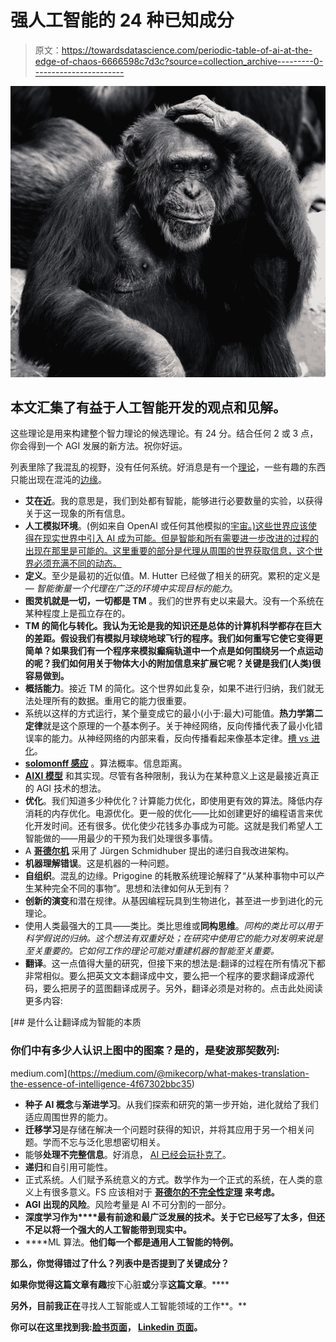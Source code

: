 # 强人工智能的 24 种已知成分

> 原文：<https://towardsdatascience.com/periodic-table-of-ai-at-the-edge-of-chaos-6666598c7d3c?source=collection_archive---------0----------------------->

![](img/d5aec5c7b41e7a0b51b14a7951cd137a.png)

## 本文汇集了有益于人工智能开发的观点和见解。

这些理论是用来构建整个智力理论的候选理论。有 24 分。结合任何 2 或 3 点，你会得到一个 AGI 发展的新方法。祝你好运。

列表里除了我混乱的视野，没有任何系统。好消息是有一个[理论](https://ww2.kqed.org/mindshift/2014/05/06/on-the-edge-of-chaos-where-creativity-flourishes/)，一些有趣的东西只能出现在混沌的[边缘](https://en.wikipedia.org/wiki/Edge_of_chaos)。

*   **艾在近**。我的意思是，我们到处都有智能，能够进行必要数量的实验，以获得关于这一现象的所有信息。
*   **人工模拟环境**。(例如来自 OpenAI 或任何其他模拟的[宇宙。)这些世界应该使得在现实世界中引入 AI 成为可能。但是智能和所有需要进一步改进的过程的出现在那里是可能的。这里重要的部分是代理从周围的世界获取信息，这个世界必须充满不同的动态。](https://universe.openai.com/)
*   **定义**。至少是最初的近似值。M. Hutter 已经做了相关的研究。累积的定义是— *智能衡量一个代理在广泛的环境中实现目标的能力*。
*   **图灵机就是一切，一切都是 TM** 。我们的世界有史以来最大。没有一个系统在某种程度上是孤立存在的。
*   **TM 的简化与转化。我认为无论是我的知识还是总体的计算机科学都存在巨大的差距。假设我们有模拟月球绕地球飞行的程序。我们如何重写它使它变得更简单？如果我们有一个程序来模拟癫痫轨道中一个点是如何围绕另一个点运动的呢？我们如何用关于物体大小的附加信息来扩展它呢？关键是我们(人类)很容易做到。**
*   **概括能力**。接近 TM 的简化。这个世界如此复杂，如果不进行归纳，我们就无法处理所有的数据。重用它的能力很重要。
*   系统以这样的方式运行，某个量变成它的最小(小于:最大)可能值。**热力学第二定律**就是这个原理的一个基本例子。关于神经网络，反向传播代表了最小化错误率的能力。从神经网络的内部来看，反向传播看起来像基本定律。[槽 vs 进化](https://www.linkedin.com/pulse/what-drives-spontaneous-progress-kieran-d-kelly-1)。
*   [**solomonff 感应**](https://en.wikipedia.org/wiki/Solomonoff's_theory_of_inductive_inference) 。算法概率。信息距离。
*   [**AIXI 模型**](http://www.hutter1.net/ai/aixigentle.htm) 和其实现。尽管有各种限制，我认为在某种意义上这是最接近真正的 AGI 技术的想法。
*   **优化**。我们知道多少种优化？计算能力优化，即使用更有效的算法。降低内存消耗的内存优化。电源优化。更一般的优化——比如创建更好的编程语言来优化开发时间。还有很多。优化使少花钱多办事成为可能。这就是我们希望人工智能做的——用最少的干预为我们处理很多事情。
*   A [**哥德尔机**](https://wiki.lesswrong.com/wiki/G%C3%B6del_machine) 采用了 Jürgen Schmidhuber 提出的递归自我改进架构。
*   **机器理解错误**。这是机器的一种问题。
*   **自组织**。混乱的边缘。Prigogine 的耗散系统理论解释了“从某种事物中可以产生某种完全不同的事物”。思想和法律如何从无到有？
*   **创新的演变**和潜在规律。从基因编程玩具到生物进化，甚至进一步到进化的元理论。
*   使用人类最强大的工具——类比。类比思维或**同构思维**。*同构的类比可以用于科学假说的归纳。这个想法有双重好处；在研究中使用它的能力对发明来说是至关重要的。它如何工作的理论可能对重建机器的智能至关重要。*
*   **翻译**。这一点值得大量的研究，但接下来的想法是:翻译的过程在所有情况下都非常相似。要么把英文文本翻译成中文，要么把一个程序的要求翻译成源代码，要么把房子的蓝图翻译成房子。另外，翻译必须是对称的。点击此处阅读更多内容:

[](https://medium.com/@mikecorp/what-makes-translation-the-essence-of-intelligence-4f67302bbc35) [## 是什么让翻译成为智能的本质

### 你们中有多少人认识上图中的图案？是的，是斐波那契数列:

medium.com](https://medium.com/@mikecorp/what-makes-translation-the-essence-of-intelligence-4f67302bbc35) 

*   **种子 AI 概念**与**渐进学习**。从我们探索和研究的第一步开始，进化就给了我们适应周围世界的能力。
*   **迁移学习**是存储在解决一个问题时获得的知识，并将其应用于另一个相关问题。学而不忘与泛化思想密切相关。
*   能够**处理不完整信息**。好消息， [AI 已经会玩扑克了](https://www.wired.com/2017/01/mystery-ai-just-crushed-best-human-players-poker/)。
*   **递归**和自引用可能性。
*   正式系统。人们赋予系统意义的方式。数学作为一个正式的系统，在人类的意义上有很多意义。FS 应该相对于 [**哥德尔的不完全性定理**](https://en.wikipedia.org/wiki/G%C3%B6del's_incompleteness_theorems) **来考虑。**
*   **AGI 出现的风险**。风险考量是 AI 不可分割的一部分。
*   **深度学习作为****最有前途和最广泛发展的技术。关于它已经写了太多，但还不足以将一个强大的人工智能带到现实中。**
*   ****ML 算法。**他们每一个都是通用人工智能的特例。**

**那么，你觉得错过了什么？列表中是否提到了关键成分？**

**如果你觉得这篇文章有趣**按下心脏**或**分享**这篇文章**。****

**另外，目前我正在**寻找人工智能或人工智能领域的工作**。**

**你可以在这里找到我:[脸书页面](https://www.facebook.com/mike.corp.3)， [Linkedin 页面](https://www.linkedin.com/in/snowman647/)。**